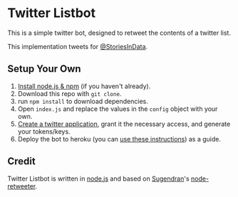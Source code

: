 Twitter Listbot
==================

This is a simple twitter bot, designed to retweet the contents of a twitter list.

This implementation tweets for [@StoriesInData](https://twitter.com/StoriesInData).

## Setup Your Own
1. [Install node.js & npm](http://nodejs.org/download/) (if you haven't already).
2. Download this repo with `git clone`.
3. run `npm install` to download dependencies.
4. Open `index.js` and replace the values in the `config` object with your own.
5. [Create a twitter application](https://apps.twitter.com/app/new), grant it the necessary access, and generate your tokens/keys.
6. Deploy the bot to heroku (you can [use these instructions](https://devcenter.heroku.com/articles/getting-started-with-nodejs#introduction)) as a guide.

## Credit
Twitter Listbot is written in [node.js](http://nodejs.org/) and based on [Sugendran](https://github.com/sugendran)'s [node-retweeter](https://github.com/sugendran/node-retweeter).

